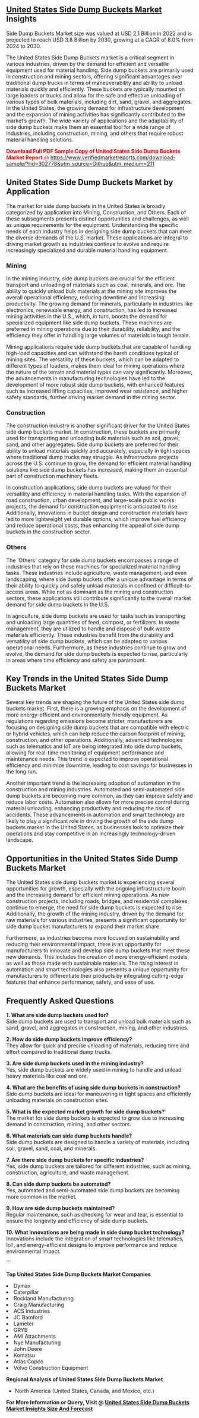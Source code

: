 <h2><a href="https://www.verifiedmarketreports.com/download-sample/?rid=302778&amp;utm_source=Github&amp;utm_medium=211" target="_blank">United States Side Dump Buckets Market</a> Insights</h2><p>Side Dump Buckets Market size was valued at USD 2.1 Billion in 2022 and is projected to reach USD 3.8 Billion by 2030, growing at a CAGR of 8.0% from 2024 to 2030.</p><p><p>The United States Side Dump Buckets market is a critical segment in various industries, driven by the demand for efficient and versatile equipment used for material handling. Side dump buckets are primarily used in construction and mining sectors, offering significant advantages over traditional dump trucks in terms of maneuverability and ability to unload materials quickly and efficiently. These buckets are typically mounted on large loaders or trucks and allow for the safe and effective unloading of various types of bulk materials, including dirt, sand, gravel, and aggregates. In the United States, the growing demand for infrastructure development and the expansion of mining activities has significantly contributed to the market’s growth. The wide variety of applications and the adaptability of side dump buckets make them an essential tool for a wide range of industries, including construction, mining, and others that require robust material handling solutions. <p><span class=""><span style="color: #ff0000;"><strong>Download Full PDF Sample Copy of United States Side Dump Buckets Market Report</strong> @ </span><a href="https://www.verifiedmarketreports.com/download-sample/?rid=302778&amp;utm_source=Github&amp;utm_medium=211" target="_blank">https://www.verifiedmarketreports.com/download-sample/?rid=302778&amp;utm_source=Github&amp;utm_medium=211</a></span></p></p><h2>United States Side Dump Buckets Market by Application</h2><p>The market for side dump buckets in the United States is broadly categorized by application into Mining, Construction, and Others. Each of these subsegments presents distinct opportunities and challenges, as well as unique requirements for the equipment. Understanding the specific needs of each industry helps in designing side dump buckets that can meet the diverse demands of the U.S. market. These applications are integral to driving market growth as industries continue to evolve and require increasingly specialized and durable material handling equipment.</p><h3>Mining</h3><p>In the mining industry, side dump buckets are crucial for the efficient transport and unloading of materials such as coal, minerals, and ore. The ability to quickly unload bulk materials at the mining site improves the overall operational efficiency, reducing downtime and increasing productivity. The growing demand for minerals, particularly in industries like electronics, renewable energy, and construction, has led to increased mining activities in the U.S., which, in turn, boosts the demand for specialized equipment like side dump buckets. These machines are preferred in mining operations due to their durability, reliability, and the efficiency they offer in handling large volumes of materials in tough terrain.</p><p>Mining applications require side dump buckets that are capable of handling high-load capacities and can withstand the harsh conditions typical of mining sites. The versatility of these buckets, which can be adapted to different types of loaders, makes them ideal for mining operations where the nature of the terrain and material types can vary significantly. Moreover, the advancements in manufacturing technologies have led to the development of more robust side dump buckets, with enhanced features such as increased lifting capacities, improved wear resistance, and higher safety standards, further driving market demand in the mining sector.</p><h3>Construction</h3><p>The construction industry is another significant driver for the United States side dump buckets market. In construction, these buckets are primarily used for transporting and unloading bulk materials such as soil, gravel, sand, and other aggregates. Side dump buckets are preferred for their ability to unload materials quickly and accurately, especially in tight spaces where traditional dump trucks may struggle. As infrastructure projects across the U.S. continue to grow, the demand for efficient material handling solutions like side dump buckets has increased, making them an essential part of construction machinery fleets.</p><p>In construction applications, side dump buckets are valued for their versatility and efficiency in material handling tasks. With the expansion of road construction, urban development, and large-scale public works projects, the demand for construction equipment is anticipated to rise. Additionally, innovations in bucket design and construction materials have led to more lightweight yet durable options, which improve fuel efficiency and reduce operational costs, thus enhancing the appeal of side dump buckets in the construction sector.</p><h3>Others</h3><p>The 'Others' category for side dump buckets encompasses a range of industries that rely on these machines for specialized material handling tasks. These industries include agriculture, waste management, and even landscaping, where side dump buckets offer a unique advantage in terms of their ability to quickly and safely unload materials in confined or difficult-to-access areas. While not as dominant as the mining and construction sectors, these applications still contribute significantly to the overall market demand for side dump buckets in the U.S.</p><p>In agriculture, side dump buckets are used for tasks such as transporting and unloading large quantities of feed, compost, or fertilizers. In waste management, they are utilized to handle and dispose of bulk waste materials efficiently. These industries benefit from the durability and versatility of side dump buckets, which can be adapted to various operational needs. Furthermore, as these industries continue to grow and evolve, the demand for side dump buckets is expected to rise, particularly in areas where time efficiency and safety are paramount.</p><h2>Key Trends in the United States Side Dump Buckets Market</h2><p>Several key trends are shaping the future of the United States side dump buckets market. First, there is a growing emphasis on the development of more energy-efficient and environmentally friendly equipment. As regulations regarding emissions become stricter, manufacturers are focusing on designing side dump buckets that are compatible with electric or hybrid vehicles, which can help reduce the carbon footprint of mining, construction, and other operations. Additionally, advanced technologies such as telematics and IoT are being integrated into side dump buckets, allowing for real-time monitoring of equipment performance and maintenance needs. This trend is expected to improve operational efficiency and minimize downtime, leading to cost savings for businesses in the long run.</p><p>Another important trend is the increasing adoption of automation in the construction and mining industries. Automated and semi-automated side dump buckets are becoming more common, as they can improve safety and reduce labor costs. Automation also allows for more precise control during material unloading, enhancing productivity and reducing the risk of accidents. These advancements in automation and smart technology are likely to play a significant role in driving the growth of the side dump buckets market in the United States, as businesses look to optimize their operations and stay competitive in an increasingly technology-driven landscape.</p><h2>Opportunities in the United States Side Dump Buckets Market</h2><p>The United States side dump buckets market is experiencing several opportunities for growth, especially with the ongoing infrastructure boom and the increasing demand for efficient mining operations. As new construction projects, including roads, bridges, and residential complexes, continue to emerge, the need for side dump buckets is expected to rise. Additionally, the growth of the mining industry, driven by the demand for raw materials for various industries, presents a significant opportunity for side dump bucket manufacturers to expand their market share.</p><p>Furthermore, as industries become more focused on sustainability and reducing their environmental impact, there is an opportunity for manufacturers to innovate and develop side dump buckets that meet these new demands. This includes the creation of more energy-efficient models, as well as those made with sustainable materials. The rising interest in automation and smart technologies also presents a unique opportunity for manufacturers to differentiate their products by integrating cutting-edge features that enhance performance, safety, and ease of use.</p><h2>Frequently Asked Questions</h2><p><strong>1. What are side dump buckets used for?</strong> <br> Side dump buckets are used to transport and unload bulk materials such as sand, gravel, and aggregates in construction, mining, and other industries.</p><p><strong>2. How do side dump buckets improve efficiency?</strong> <br> They allow for quick and precise unloading of materials, reducing time and effort compared to traditional dump trucks.</p><p><strong>3. Are side dump buckets used in the mining industry?</strong> <br> Yes, side dump buckets are widely used in mining to handle and unload heavy materials like coal and ore.</p><p><strong>4. What are the benefits of using side dump buckets in construction?</strong> <br> Side dump buckets are ideal for maneuvering in tight spaces and efficiently unloading materials on construction sites.</p><p><strong>5. What is the expected market growth for side dump buckets?</strong> <br> The market for side dump buckets is expected to grow due to increasing demand in construction, mining, and other sectors.</p><p><strong>6. What materials can side dump buckets handle?</strong> <br> Side dump buckets are designed to handle a variety of materials, including soil, gravel, sand, coal, and minerals.</p><p><strong>7. Are there side dump buckets for specific industries?</strong> <br> Yes, side dump buckets are tailored for different industries, such as mining, construction, agriculture, and waste management.</p><p><strong>8. Can side dump buckets be automated?</strong> <br> Yes, automated and semi-automated side dump buckets are becoming more common in the market.</p><p><strong>9. How are side dump buckets maintained?</strong> <br> Regular maintenance, such as checking for wear and tear, is essential to ensure the longevity and efficiency of side dump buckets.</p><p><strong>10. What innovations are being made in side dump bucket technology?</strong> <br> Innovations include the integration of smart technologies like telematics, IoT, and energy-efficient designs to improve performance and reduce environmental impact.</p>```</p><p><strong>Top United States Side Dump Buckets Market Companies</strong></p><div data-test-id=""><p><li>Dymax</li><li> Caterpillar</li><li> Rockland Manufacturing</li><li> Craig Manufacturing</li><li> ACS Industries</li><li> JC Bamford</li><li> Lameter</li><li> GRYB</li><li> AMI Attachments</li><li> Nye Manufacturing</li><li> John Deere</li><li> Komatsu</li><li> Atlas Copco</li><li> Volvo Construction Equipment</li></p><div><strong>Regional Analysis of&nbsp;United States Side Dump Buckets Market</strong></div><ul><li dir="ltr"><p dir="ltr">North America&nbsp;(United States, Canada, and Mexico, etc.)</p></li></ul><p><strong>For More Information or Query, Visit @&nbsp;</strong><strong><a href="https://www.verifiedmarketreports.com/product/side-dump-buckets-market/?utm_source=Github&amp;utm_medium=211" target="_blank">United States Side Dump Buckets Market Insights Size And Forecast</a></strong></p></div>
